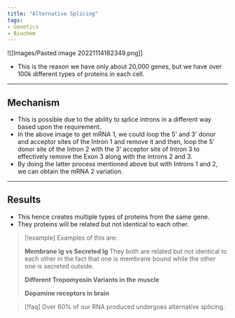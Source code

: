```yaml
---
title: "Alternative Splicing"
tags:
- Genetics
- Biochem
---
```

![[Images/Pasted image 20221114182349.png]]
- This is the reason we have only about 20,000 genes, but we have over 100k different types of proteins in each cell.
---
## Mechanism
- This is possible due to the ability to splice introns in a different way based upon the requirement.
- In the above image to get mRNA 1, we could loop the 5' and 3' donor and acceptor sites of the Intron 1 and remove it and then, loop the 5' donor site of the Intron 2 with the 3' acceptor site of Intron 3 to effectively remove the Exon 3 along with the introns 2 and 3.
- By doing the latter process mentioned above but with Introns 1 and 2, we can obtain the mRNA 2 variation.
- ---
## Results
- This hence creates multiple types of proteins from the same gene.
- They proteins will be related but not identical to each other.
>[!example] Examples of this are:
>
>**Membrane Ig vs Secreted Ig**
>	They both are related but not identical to each other in the fact that one is membrane bound while the other one is secreted outside.
>
> **Different Tropomyosin Variants in the muscle**
> 
> **Dopamine receptors in brain**

>[!faq] Over 60% of our RNA produced undergoes alternative splicing.
>

